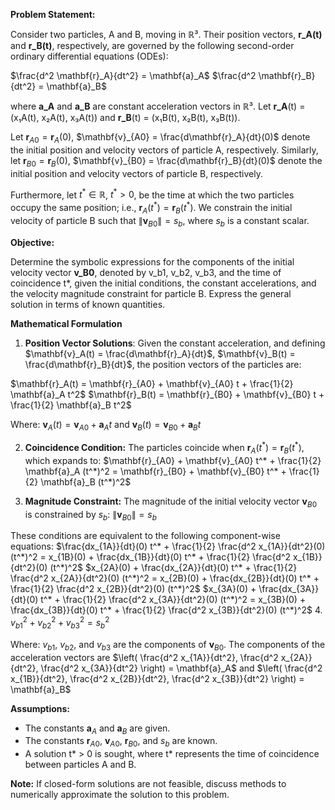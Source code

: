 **Problem Statement:**

Consider two particles, A and B, moving in ℝ³. Their position vectors, **r_A(t)** and **r_B(t)**, respectively, are governed by the following second-order ordinary differential equations (ODEs):

$\frac{d^2 \mathbf{r}_A}{dt^2} = \mathbf{a}_A$
$\frac{d^2 \mathbf{r}_B}{dt^2} = \mathbf{a}_B$

where **a_A** and **a_B** are constant acceleration vectors in ℝ³. Let **r_A**(t) = (x₁A(t), x₂A(t), x₃A(t)) and **r_B**(t) = (x₁B(t), x₂B(t), x₃B(t)).

Let $\mathbf{r}_{A0} = \mathbf{r}_A(0)$, $\mathbf{v}_{A0} = \frac{d\mathbf{r}_A}{dt}(0)$ denote the initial position and velocity vectors of particle A, respectively. Similarly, let $\mathbf{r}_{B0} = \mathbf{r}_B(0)$, $\mathbf{v}_{B0} = \frac{d\mathbf{r}_B}{dt}(0)$ denote the initial position and velocity vectors of particle B, respectively.

Furthermore, let $t^* \in \mathbb{R}$, $t^* > 0$, be the time at which the two particles occupy the same position; i.e., $\mathbf{r}_A(t^*) = \mathbf{r}_B(t^*)$. We constrain the initial velocity of particle B such that $\lVert \mathbf{v}_{B0} \rVert = s_b$, where $s_b$ is a constant scalar.

**Objective:**

Determine the symbolic expressions for the components of the initial velocity vector **v_B0**, denoted by v_b1, v_b2, v_b3, and the time of coincidence t*, given the initial conditions, the constant accelerations, and the velocity magnitude constraint for particle B.  Express the general solution in terms of known quantities.

**Mathematical Formulation**

1.  **Position Vector Solutions**: Given the constant acceleration, and defining  $\mathbf{v}_A(t) = \frac{d\mathbf{r}_A}{dt}$, $\mathbf{v}_B(t) = \frac{d\mathbf{r}_B}{dt}$, the position vectors of the particles are:

  $\mathbf{r}_A(t) = \mathbf{r}_{A0} + \mathbf{v}_{A0} t + \frac{1}{2} \mathbf{a}_A t^2$
  $\mathbf{r}_B(t) = \mathbf{r}_{B0} + \mathbf{v}_{B0} t + \frac{1}{2} \mathbf{a}_B t^2$

Where: $\mathbf{v}_A(t) = \mathbf{v}_{A0} + \mathbf{a}_A t$ and $\mathbf{v}_B(t) = \mathbf{v}_{B0} + \mathbf{a}_B t$

2.  **Coincidence Condition:** The particles coincide when $\mathbf{r}_A(t^*) = \mathbf{r}_B(t^*)$, which expands to:
    $\mathbf{r}_{A0} + \mathbf{v}_{A0} t^* + \frac{1}{2} \mathbf{a}_A (t^*)^2 = \mathbf{r}_{B0} + \mathbf{v}_{B0} t^* + \frac{1}{2} \mathbf{a}_B (t^*)^2$

3.  **Magnitude Constraint:** The magnitude of the initial velocity vector $\mathbf{v}_{B0}$ is constrained by $s_b$:
    $\lVert \mathbf{v}_{B0} \rVert = s_b$

These conditions are equivalent to the following component-wise equations:
$\frac{dx_{1A}}{dt}(0) t^* + \frac{1}{2} \frac{d^2 x_{1A}}{dt^2}(0) (t^*)^2 = x_{1B}(0) + \frac{dx_{1B}}{dt}(0) t^* + \frac{1}{2} \frac{d^2 x_{1B}}{dt^2}(0) (t^*)^2$
$x_{2A}(0) + \frac{dx_{2A}}{dt}(0) t^* + \frac{1}{2} \frac{d^2 x_{2A}}{dt^2}(0) (t^*)^2 = x_{2B}(0) + \frac{dx_{2B}}{dt}(0) t^* + \frac{1}{2} \frac{d^2 x_{2B}}{dt^2}(0) (t^*)^2$
$x_{3A}(0) + \frac{dx_{3A}}{dt}(0) t^* + \frac{1}{2} \frac{d^2 x_{3A}}{dt^2}(0) (t^*)^2 = x_{3B}(0) + \frac{dx_{3B}}{dt}(0) t^* + \frac{1}{2} \frac{d^2 x_{3B}}{dt^2}(0) (t^*)^2$
4. $v_{b1}^2 + v_{b2}^2 + v_{b3}^2 = s_b^2$

Where: $v_{b1}$, $v_{b2}$, and $v_{b3}$ are the components of $\mathbf{v}_{B0}$. The components of the acceleration vectors are $\left( \frac{d^2 x_{1A}}{dt^2}, \frac{d^2 x_{2A}}{dt^2}, \frac{d^2 x_{3A}}{dt^2} \right) = \mathbf{a}_A$ and $\left( \frac{d^2 x_{1B}}{dt^2}, \frac{d^2 x_{2B}}{dt^2}, \frac{d^2 x_{3B}}{dt^2} \right) = \mathbf{a}_B$

**Assumptions:**
   * The constants $\mathbf{a}_A$ and $\mathbf{a}_B$ are given.
   * The constants $\mathbf{r}_{A0}$, $\mathbf{v}_{A0}$, $\mathbf{r}_{B0}$, and $s_b$ are known.
   * A solution t* > 0 is sought, where t* represents the time of coincidence between particles A and B.

**Note:**
If closed-form solutions are not feasible, discuss methods to numerically approximate the solution to this problem.